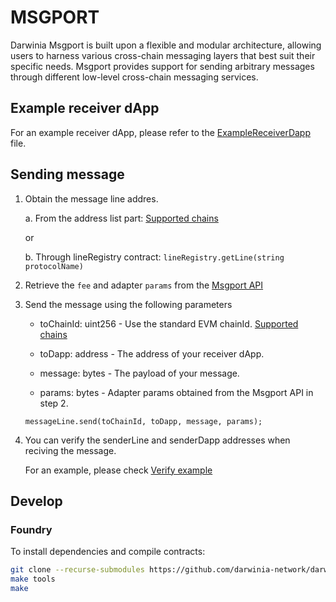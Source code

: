 # MSGPORT

Darwinia Msgport is built upon a flexible and modular architecture, allowing users to harness various cross-chain messaging layers that best suit their specific needs. Msgport provides support for sending arbitrary messages through different low-level cross-chain messaging services.

## Example receiver dApp

For an example receiver dApp, please refer to the [ExampleReceiverDapp](./src/examples/ExampleReceiverDapp.sol) file.

## Sending message

1. Obtain the message line addres.

    a. From the address list part: [Supported chains](./SUPPORTED.md)

    or

    b. Through lineRegistry contract: `lineRegistry.getLine(string protocolName)`

2. Retrieve the `fee` and adapter `params` from the [Msgport API](https://github.com/darwinia-network/darwinia-msgport-api/blob/main/README.md)

3. Send the message using the following parameters

    - toChainId: uint256 - Use the standard EVM chainId. [Supported chains](./SUPPORTED.md)

    - toDapp: address - The address of your receiver dApp.

    - message: bytes - The payload of your message.

    - params: bytes - Adapter params obtained from the Msgport API in step 2.

    ```sol
    messageLine.send(toChainId, toDapp, message, params);
    ```

4. You can verify the senderLine and senderDapp addresses when reciving the message.

    For an example, please check [Verify example](./src/examples/ExampleReceiverDapp.sol#L36)

## Develop

### Foundry

To install dependencies and compile contracts:

```sh
git clone --recurse-submodules https://github.com/darwinia-network/darwinia-msgport.git && cd darwinia-msgport
make tools
make
```
